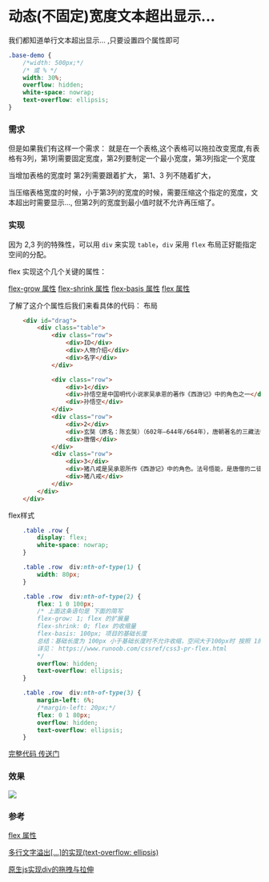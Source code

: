 # 动态(不固定)宽度文本超出显示...

我们都知道单行文本超出显示... ,只要设置四个属性即可
```css
.base-demo {
    /*width: 500px;*/
    /* 或 % */
    width: 30%;
    overflow: hidden;
    white-space: nowrap;
    text-overflow: ellipsis;
}
```
### 需求
但是如果我们有这样一个需求：
就是在一个表格,这个表格可以拖拉改变宽度,有表格有3列，第1列需要固定宽度，第2列要制定一个最小宽度，第3列指定一个宽度

当增加表格的宽度时 第2列需要跟着扩大， 第1、3 列不随着扩大， 

当压缩表格宽度的时候，小于第3列的宽度的时候，需要压缩这个指定的宽度，文本超出时需要显示..., 但第2列的宽度到最小值时就不允许再压缩了。


### 实现
因为 2,3 列的特殊性，可以用 `div` 来实现 `table`，`div` 采用 `flex` 布局正好能指定空间的分配。

flex 实现这个几个关键的属性：

[flex-grow 属性](https://www.runoob.com/cssref/css3-pr-flex-grow.html)
[flex-shrink 属性](https://www.runoob.com/cssref/css3-pr-flex-shrink.html)
[flex-basis 属性](https://www.runoob.com/cssref/css3-pr-flex-basis.html)
[flex 属性](https://www.runoob.com/cssref/css3-pr-flex.html)

了解了这介个属性后我们来看具体的代码：
布局
```html
    <div id="drag">
        <div class="table">
            <div class="row">
                <div>ID</div>
                <div>人物介绍</div>
                <div>名字</div>
            </div>

            <div class="row">
                <div>1</div>
                <div>孙悟空是中国明代小说家吴承恩的著作《西游记》中的角色之一</div>
                <div>孙悟空</div>
            </div>
            <div class="row">
                <div>2</div>
                <div>玄奘（原名：陈玄奘）（602年—644年/664年），唐朝著名的三藏法师</div>
                <div>唐僧</div>
            </div>
            <div class="row">
                <div>3</div>
                <div>猪八戒是吴承恩所作《西游记》中的角色。法号悟能，是唐僧的二徒弟</div>
                <div>猪八戒</div>
            </div>
        </div>
    </div>
```
flex样式
```css
    .table .row {
        display: flex;
        white-space: nowrap;
    }

    .table .row  div:nth-of-type(1) {
        width: 80px;
    }

    .table .row  div:nth-of-type(2) {
        flex: 1 0 100px;
        /* 上面这条语句是 下面的简写
        flex-grow: 1; flex 的扩展量
        flex-shrink: 0; flex 的收缩量
        flex-basis: 100px; 项目的基础长度
        总结：基础长度为 100px 小于基础长度时不允许收缩，空间大于100px时 按照 1的扩展量扩展
        详见： https://www.runoob.com/cssref/css3-pr-flex.html
        */
        overflow: hidden;
        text-overflow: ellipsis;
    }

    .table .row  div:nth-of-type(3) {
        margin-left: 6%;
        /*margin-left: 20px;*/
        flex: 0 1 80px;
        overflow: hidden;
        text-overflow: ellipsis;
    }
```

[完整代码 传送门](https://github.com/Kayakyx/text-ellipsis.git)

### 效果
![](https://img2020.cnblogs.com/blog/1249006/202108/1249006-20210808215444134-2001233226.gif)

### 参考
[flex 属性](https://www.runoob.com/cssref/css3-pr-flex.html)

[多行文字溢出[...]的实现(text-overflow: ellipsis)](https://www.cnblogs.com/taohuaya/p/7681011.html)

[原生js实现div的拖拽与拉伸](https://www.cnblogs.com/qingsui/p/13853346.html)
